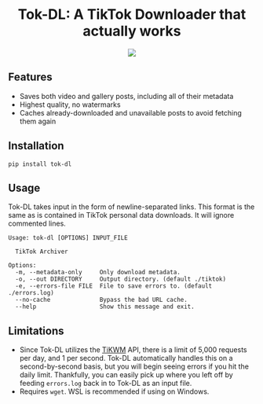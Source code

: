 <h1 align="center">
  Tok-DL: A TikTok Downloader that actually works
</h1>
<p align="center">
  <img src="https://github.com/user-attachments/assets/9d57a8a9-18d2-4751-b573-466f57607840" />
</p>

## Features
- Saves both video and gallery posts, including all of their metadata
- Highest quality, no watermarks
- Caches already-downloaded and unavailable posts to avoid fetching them again
  
## Installation
```shell
pip install tok-dl
```

## Usage
Tok-DL takes input in the form of newline-separated links. This format is the same as is contained in TikTok personal data downloads. It will ignore commented lines.

```shell
Usage: tok-dl [OPTIONS] INPUT_FILE

  TikTok Archiver

Options:
  -m, --metadata-only     Only download metadata.
  -o, --out DIRECTORY     Output directory. (default ./tiktok)
  -e, --errors-file FILE  File to save errors to. (default ./errors.log)
  --no-cache              Bypass the bad URL cache.
  --help                  Show this message and exit.
```

## Limitations
- Since Tok-DL utilizes the [TiKWM](https://www.tikwm.com/) API, there is a limit of 5,000 requests per day, and 1 per second. Tok-DL automatically handles this on a second-by-second basis, but you will begin seeing errors if you hit the daily limit. Thankfully, you can easily pick up where you left off by feeding `errors.log` back in to Tok-DL as an input file.
- Requires `wget`. WSL is recommended if using on Windows.
